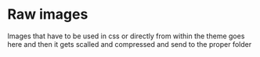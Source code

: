# Raw images
Images that have to be used in css or directly from within the theme goes here and then it gets scalled and compressed and send to the proper folder
